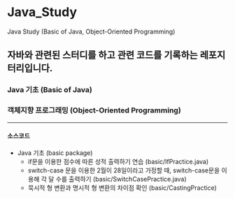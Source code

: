 # Java_Study
 Java Study (Basic of Java, Object-Oriented Programming)
<br>

## 자바와 관련된 스터디를 하고 관련 코드를 기록하는 레포지터리입니다.

### Java 기초 (Basic of Java)
### 객체지향 프로그래밍 (Object-Oriented Programming)
- - -

#### 소스코드
- Java 기초 (basic package)
    - if문을 이용한 점수에 따른 성적 출력하기 연습 (basic/IfPractice.java)
    - switch-case 문을 이용한 2월이 28일이라고 가정할 때, switch-case문을 이용해 각 달 수를 출력하기 (basic/SwitchCasePractice.java)
    - 묵시적 형 변환과 명시적 형 변환의 차이점 확인 (basic/CastingPractice)